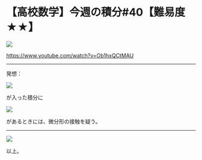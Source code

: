# 【高校数学】今週の積分#40【難易度★★】

![](https://latex.codecogs.com/gif.latex?I=\int\frac{1}{x(\log&space;x)^2}dx)

https://www.youtube.com/watch?v=Ob1hxQCtMAU

----

発想：

![](https://latex.codecogs.com/gif.latex?\log&space;x) 

が入った積分に

![](https://latex.codecogs.com/gif.latex?\frac{1}{x})

があるときには、微分形の接触を疑う。

----

![](https://latex.codecogs.com/gif.latex?I=\int(\log&space;x)'(\log&space;x)^{-2}dx=-(\log&space;x)^{-1}&plus;C=-\frac{1}{\log&space;x}&plus;C)

以上。
